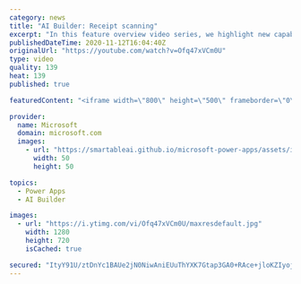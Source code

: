 ```yaml
---
category: news
title: "AI Builder: Receipt scanning"
excerpt: "In this feature overview video series, we highlight new capabilities included in the latest update to AI Builder.  Receipt scanning is a new AI Builder feature that processes receipts to identify and extract information. The AI model identifies receipt data, merchant information, total price, and taxes"
publishedDateTime: 2020-11-12T16:04:40Z
originalUrl: "https://youtube.com/watch?v=Ofq47xVCm0U"
type: video
quality: 139
heat: 139
published: true

featuredContent: "<iframe width=\"800\" height=\"500\" frameborder=\"0\" src=\"https://www.youtube.com/embed/Ofq47xVCm0U\" allow=\"accelerometer; autoplay; encrypted-media; gyroscope; picture-in-picture\" allowfullscreen></iframe>"

provider:
  name: Microsoft
  domain: microsoft.com
  images:
    - url: "https://smartableai.github.io/microsoft-power-apps/assets/images/organizations/microsoft.com-50x50.jpg"
      width: 50
      height: 50

topics:
  - Power Apps
  - AI Builder

images:
  - url: "https://i.ytimg.com/vi/Ofq47xVCm0U/maxresdefault.jpg"
    width: 1280
    height: 720
    isCached: true

secured: "ItyY91U/ztDnYc1BAUe2jN0NiwAniEUuThYXK7Gtap3GA0+RAce+jloKZIyoj5ws7S95qd/tD1k3zOGt8VfrfvvzR4MrvMYB0q4veqcTdEZPMcmZ4wJOElFw4AOxR4BjIOrBSjmXQOg3OhQU5X7qE+qf4sRvxnZxA4XAnmJSNlqwcZPsfuo+Goz1NeKBW66+TIiRxtnBilhB2tkNvV+kz0tdv8/ggNIbiVkVpkDd17rOeWzFFfD6ASIo+zg+nEYI7XKdSDlK/kb5gvZku+V3sUoyQ5vMf4nq2eK+S5McenTLmxPm86T8vJvnhzxim224nX6K/H3dyHMIpbMOBM6dsda7Pbbtq7vJ7Pkm5iGu01FtI1Ul8tFISQ/+5Rw9m6YOYqmxRXq7gU+O6JxXH09Y1rLa0Vh8JBQREhgVVueBq3c=;TLsbwWBHaHAPomNaAe6ERQ=="
---
```


